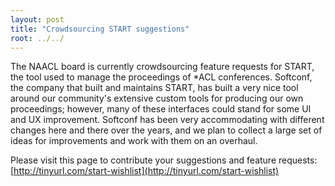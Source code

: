 ```yaml
---
layout: post
title: "Crowdsourcing START suggestions"
root: ../../
---
```

The NAACL board is currently crowdsourcing feature requests for START, the tool used to manage the proceedings of *ACL conferences. Softconf, the company that built and maintains START, has built a very nice tool around our community's extensive custom tools for producing our own proceedings; however, many of these interfaces could stand for some UI and UX improvement. Softconf has been very accommodating with different changes here and there over the years, and we plan to collect a large set of ideas for improvements and work with them on an overhaul.

Please visit this page to contribute your suggestions and feature requests: 
[http://tinyurl.com/start-wishlist](http://tinyurl.com/start-wishlist)